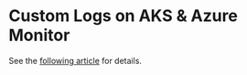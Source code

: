 # Custom Logs on AKS & Azure Monitor

See the [following article](https://vincentlauzon.com/2019/01/30/custom-logs-on-aks-azure-monitor/) for details.
